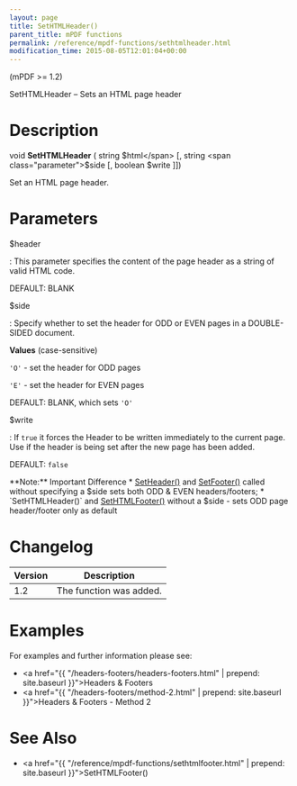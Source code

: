 ```yaml
---
layout: page
title: SetHTMLHeader()
parent_title: mPDF functions
permalink: /reference/mpdf-functions/sethtmlheader.html
modification_time: 2015-08-05T12:01:04+00:00
---
```


(mPDF >= 1.2)

SetHTMLHeader – Sets an HTML page header

# Description

void **SetHTMLHeader** (
string <span class="parameter">$html</span>
[, string <span class="parameter">$side</span>
[, boolean <span class="parameter">$write</span>
]])

Set an HTML page header.

# Parameters

<span class="parameter">$header</span>

: This parameter specifies the content of the page header as a string of valid HTML code.

  <span class="smallblock">DEFAULT</span>: <span class="smallblock">BLANK</span>
  
<span class="parameter">$side</span>

: Specify whether to set the header for <span class="smallblock">ODD</span> or <span class="smallblock">EVEN</span> pages
  in a <span class="smallblock">DOUBLE-SIDED</span> document.
  
  **Values** (case-sensitive)
  
  `'O'` - set the header for <span class="smallblock">ODD</span> pages
  
  `'E'` - set the header for <span class="smallblock">EVEN</span> pages
  
  <span class="smallblock">DEFAULT</span>: <span class="smallblock">BLANK</span>, which sets `'O'`
  
  
<span class="parameter">$write</span>

: If `true` it forces the Header to be written immediately to the current page. Use if the
  header is being set after the new page has been added.
  
  <span class="smallblock">DEFAULT</span>: `false`
  
  <div class="alert alert-info" role="alert" markdown="1">
    **Note:** Important Difference
    * <a href="{{ "/reference/mpdf-functions/setheader.html" | prepend: site.baseurl }}">SetHeader()</a> and
      <a href="{{ "/reference/mpdf-functions/setfooter.html" | prepend: site.baseurl }}">SetFooter()</a> called without
      specifying a <span class="parameter">$side</span> sets both <span class="smallblock">ODD</span> &amp;
      <span class="smallblock">EVEN</span> headers/footers; 
    * `SetHTMLHeader()` and <a href="{{ "/reference/mpdf-functions/sethtmlfooter.html" | prepend: site.baseurl }}">SetHTMLFooter()</a>
      without a <span class="parameter">$side</span> - sets <span class="smallblock">ODD</span> page header/footer only
      as default
  </div>

# Changelog

<table class="table">
<thead>
<tr>
  <th>Version</th>
  <th>Description</th>
</tr>
</thead>
<tbody>
<tr>
  <td>1.2</td>
  <td>The function was added.</td>
</tr>
</tbody>
</table>

# Examples

For examples and further information please see:

- <a href="{{ "/headers-footers/headers-footers.html" | prepend: site.baseurl }}">Headers &amp; Footers</a>
- <a href="{{ "/headers-footers/method-2.html" | prepend: site.baseurl }}">Headers &amp; Footers - Method 2</a>

# See Also

- <a href="{{ "/reference/mpdf-functions/sethtmlfooter.html" | prepend: site.baseurl }}">SetHTMLFooter()</a>
